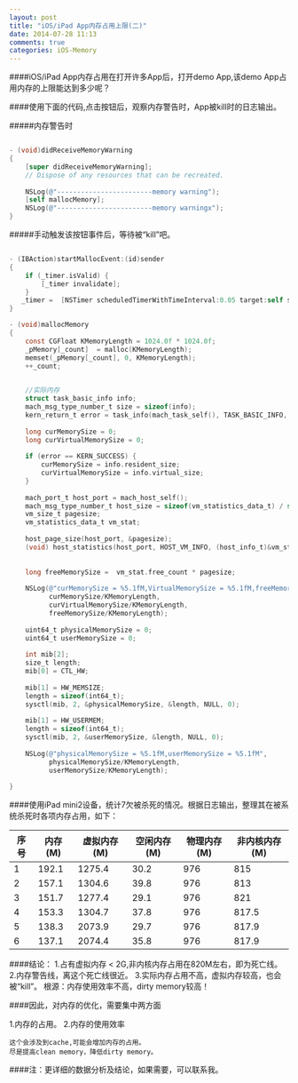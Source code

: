 ```yaml
---
layout: post
title: "iOS/iPad App内存占用上限(二)"
date: 2014-07-28 11:13
comments: true
categories: iOS-Memory
---
```


####iOS/iPad App内存占用在打开许多App后，打开demo App,该demo App占用内存的上限能达到多少呢？

####使用下面的代码,点击按钮后，观察内存警告时，App被kill时的日志输出。


#####内存警告时

``` objective-c

- (void)didReceiveMemoryWarning
{
    [super didReceiveMemoryWarning];
    // Dispose of any resources that can be recreated.
    
    NSLog(@"------------------------memory warning");
    [self mallocMemory];
    NSLog(@"------------------------memory warningx");
}

```

#####手动触发该按钮事件后，等待被“kill”吧。

``` objective-c

- (IBAction)startMallocEvent:(id)sender
{
    if (_timer.isValid) {
        [_timer invalidate];
    }
   _timer =  [NSTimer scheduledTimerWithTimeInterval:0.05 target:self selector:@selector(mallocMemory) userInfo:nil repeats:YES];
}

- (void)mallocMemory
{
    const CGFloat KMemoryLength = 1024.0f * 1024.0f;
    _pMemory[_count]  = malloc(KMemoryLength);
    memset(_pMemory[_count], 0, KMemoryLength);
    ++_count;
    

    //实际内存
    struct task_basic_info info;
    mach_msg_type_number_t size = sizeof(info);
    kern_return_t error = task_info(mach_task_self(), TASK_BASIC_INFO, (task_info_t)&info, &size);
    
    long curMemorySize = 0;
    long curVirtualMemorySize = 0;
    
    if (error == KERN_SUCCESS) {
        curMemorySize = info.resident_size;
        curVirtualMemorySize = info.virtual_size;
    }
    
    mach_port_t host_port = mach_host_self();
    mach_msg_type_number_t host_size = sizeof(vm_statistics_data_t) / sizeof(integer_t);
    vm_size_t pagesize;
    vm_statistics_data_t vm_stat;
    
    host_page_size(host_port, &pagesize);
    (void) host_statistics(host_port, HOST_VM_INFO, (host_info_t)&vm_stat, &host_size);
    
    
    long freeMemorySize =  vm_stat.free_count * pagesize;
    
    NSLog(@"curMemorySize = %5.1fM,VirtualMemorySize = %5.1fM,freeMemorySize = %5.1fM",
          curMemorySize/KMemoryLength,
          curVirtualMemorySize/KMemoryLength,
          freeMemorySize/KMemoryLength);
    
    uint64_t physicalMemorySize = 0;
    uint64_t userMemorySize = 0;
    
    int mib[2];
    size_t length;
    mib[0] = CTL_HW;
    
    mib[1] = HW_MEMSIZE;
    length = sizeof(int64_t);
    sysctl(mib, 2, &physicalMemorySize, &length, NULL, 0);
    
    mib[1] = HW_USERMEM;
    length = sizeof(int64_t);
    sysctl(mib, 2, &userMemorySize, &length, NULL, 0);
    
    NSLog(@"physicalMemorySize = %5.1fM,userMemorySize = %5.1fM",
          physicalMemorySize/KMemoryLength,
          userMemorySize/KMemoryLength);
    
}


```

####使用iPad mini2设备，统计7欠被杀死的情况。根据日志输出，整理其在被系统杀死时各项内存占用，如下：

|序号| 内存(M) |虚拟内存(M)|空闲内存(M)|物理内存(M)|非内核内存(M) |
|----|--------|---------|----------|----------|------------|
|1   |192.1   |  1275.4 |30.2      |976       |815         |
|2   |157.1   |  1304.6 |39.8      |976       |813         |
|3   |151.7   |  1277.4 |29.1      |976       |821         |
|4   |153.3   |  1304.7 |37.8      |976       |817.5       |
|5   |138.3   |  2073.9 |29.7      |976       |817.9       |
|6   |137.1   |  2074.4 |35.8      |976       |817.9       |

####结论：
    1.占有虚拟内存 < 2G,非内核内存占用在820M左右，即为死亡线。
    2.内存警告线，离这个死亡线很近。
    3.实际内存占用不高，虚拟内存较高，也会被“kill”。
    根源：内存使用效率不高，dirty memory较高！

####因此，对内存的优化，需要集中两方面

1.内存的占用。
2.内存的使用效率

    这个会涉及到cache,可能会增加内存的占用。
    尽是提高clean memory，降低dirty memory。

####注：更详细的数据分析及结论，如果需要，可以联系我。